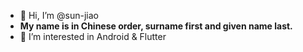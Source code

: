 - 👋 Hi, I’m @sun-jiao 
- **My name is in Chinese order, surname first and given name last.**
- 👀 I’m interested in Android & Flutter

<!---
sun-jiao/sun-jiao is a ✨ special ✨ repository because its `README.md` (this file) appears on your GitHub profile.
You can click the Preview link to take a look at your changes.
--->
